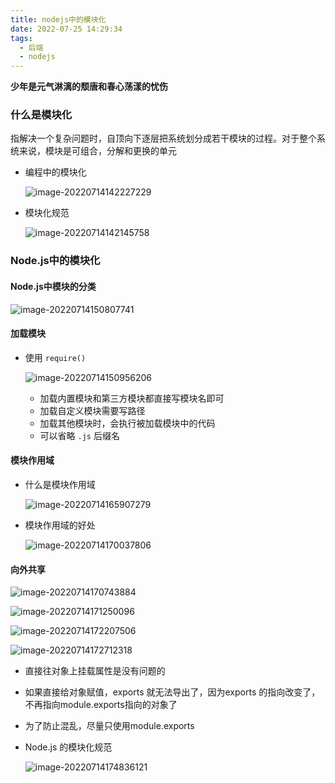 ```yaml
---
title: nodejs中的模块化
date: 2022-07-25 14:29:34
tags:
  - 后端
  - nodejs
---
```

**少年是元气淋漓的颓唐和春心荡漾的忧伤**
<!--more-->
### 什么是模块化

指解决一个复杂问题时，自顶向下逐层把系统划分成若干模块的过程。对于整个系统来说，模块是可组合，分解和更换的单元

- 编程中的模块化

  ![image-20220714142227229](http://img.buxiaoxing.com/uPic/2022/07/25142520-005mkX-14142228-qZxZoL-image-20220714142227229.png)

- 模块化规范

  ![image-20220714142145758](http://img.buxiaoxing.com/uPic/2022/07/25142606-usBX5K-14142147-YgHPPE-image-20220714142145758.png)

### Node.js中的模块化

#### Node.js中模块的分类

![image-20220714150807741](http://img.buxiaoxing.com/uPic/2022/07/25142625-6fnHeA-14150809-7NEHxc-image-20220714150807741.png)

#### 加载模块

- 使用 `require()`

  ![image-20220714150956206](http://img.buxiaoxing.com/uPic/2022/07/25142640-GTNeQe-14150957-nB1UQZ-image-20220714150956206.png)

  - 加载内置模块和第三方模块都直接写模块名即可
  - 加载自定义模块需要写路径
  - 加载其他模块时，会执行被加载模块中的代码
  - 可以省略 `.js` 后缀名

#### 模块作用域

- 什么是模块作用域

  ![image-20220714165907279](http://img.buxiaoxing.com/uPic/2022/07/25142657-K0RwRA-14165909-AN9Mtv-image-20220714165907279.png)

- 模块作用域的好处

  ![image-20220714170037806](http://img.buxiaoxing.com/uPic/2022/07/25142718-atalhT-14170045-a5gEgO-image-20220714170037806.png)

  

#### 向外共享

![image-20220714170743884](http://img.buxiaoxing.com/uPic/2022/07/25142744-lUBkBc-14170745-85BzhQ-image-20220714170743884.png)

![image-20220714171250096](http://img.buxiaoxing.com/uPic/2022/07/25142758-fp7I9d-14171251-ynNxgo-image-20220714171250096.png)

![image-20220714172207506](http://img.buxiaoxing.com/uPic/2022/07/25142810-qkeKR3-14172209-hIFFKc-image-20220714172207506.png)

![image-20220714172712318](http://img.buxiaoxing.com/uPic/2022/07/25142823-Zf0nX0-14172714-u9dBc8-image-20220714172712318.png)

- 直接往对象上挂载属性是没有问题的
- 如果直接给对象赋值，exports 就无法导出了，因为exports 的指向改变了，不再指向module.exports指向的对象了
- 为了防止混乱，尽量只使用module.exports

- Node.js 的模块化规范

  ![image-20220714174836121](http://img.buxiaoxing.com/uPic/2022/07/25142845-pcCor2-14174837-vFKtap-image-20220714174836121.png)

